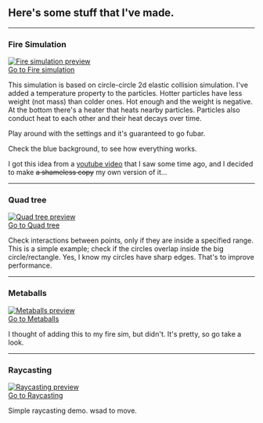 ## Here's some stuff that I've made.

---

### Fire Simulation
[![Fire simulation preview](https://msivonen.github.io/firesim_preview.jpg)<br/>Go to Fire simulation](https://msivonen.github.io/firesim/index.html)

This simulation is based on circle-circle 2d elastic collision simulation. I've added a temperature property to the particles. Hotter particles have less weight (not mass) than colder ones. Hot enough and the weight is negative. At the bottom there's a heater that heats nearby particles. Particles also conduct heat to each other and their heat decays over time.

Play around with the settings and it's guaranteed to go fubar.

Check the blue background, to see how everything works.

I got this idea from a [youtube video](https://www.youtube.com/watch?v=xKEFlg_JMmU) that I saw some time ago, and I decided to make ~~a shameless copy~~ my own version of it...

---

### Quad tree
[![Quad tree preview](https://msivonen.github.io/quadTree_preview.jpg)<br/>Go to Quad tree](https://msivonen.github.io/quadTree/index.html)

Check interactions between points, only if they are inside a specified range.
This is a simple example; check if the circles overlap inside the big circle/rectangle.
Yes, I know my circles have sharp edges. That's to improve performance.

---

### Metaballs
[![Metaballs preview](https://msivonen.github.io/metaballs_preview.jpg)<br/>Go to Metaballs](https://msivonen.github.io/metaballs/index.html)

I thought of adding this to my fire sim, but didn't. It's pretty, so go take a look.

---

### Raycasting
[![Raycasting preview](https://msivonen.github.io/raycasting_preview.jpg)<br/>Go to Raycasting](https://msivonen.github.io/raycasting/index.html)

Simple raycasting demo. wsad to move.
